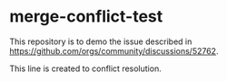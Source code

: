 # merge-conflict-test
This repository is to demo the issue described in https://github.com/orgs/community/discussions/52762.

This line is created to conflict resolution.
